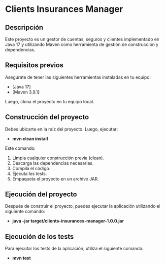 # Clients Insurances Manager

## Descripción

Este proyecto es un gestor de cuentas, seguros y clientes implementado en Java 17 y utilizando Maven como herramienta de gestión de construcción y dependencias.

## Requisitos previos

Asegúrate de tener las siguientes herramientas instaladas en tu equipo:

- [Java 17]
- [Maven 3.9.1]

Luego, clona el proyecto en tu equipo local.

## Construcción del proyecto

Debes ubicarte en la raíz del proyecto. Luego, ejecutar:

- **mvn clean install**

Este comando:

1. Limpia cualquier construcción previa (clean).
2. Descarga las dependencias necesarias.
3. Compila el código.
4. Ejecuta los tests.
5. Empaqueta el proyecto en un archivo JAR.

## Ejecución del proyecto

Después de construir el proyecto, puedes ejecutar la aplicación utilizando el siguiente comando:

- **java -jar target/clients-insurances-manager-1.0.0.jar**

## Ejecución de los tests

Para ejecutar los tests de la aplicación, utiliza el siguiente comando:

- **mvn test**
